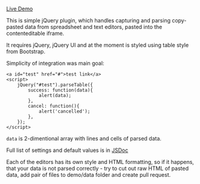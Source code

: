 [Live Demo](http://andrey012.github.io/jquery-parsetable/)

This is simple jQuery plugin, which handles capturing and parsing copy-pasted data from spreadsheet and text editors, pasted into the contenteditable iframe.

It requires jQuery, jQuery UI and at the moment is styled using table style from Bootstrap.

Simplicity of integration was main goal:

```
<a id="test" href="#">test link</a>
<script>
    jQuery("#test").parseTable({
        success: function(data){
            alert(data);
        },
        cancel: function(){
            alert('cancelled');
        },
    });
</script>
```

```data``` is 2-dimentional array with lines and cells of parsed data.


Full list of settings and default values is in [JSDoc](ParseTablePlugin-Settings.html)

Each of the editors has its own style and HTML formatting, so if it happens, that your data is not parsed  correctly - try to cut out raw HTML of pasted data, add pair of files to demo/data folder and create pull request.
